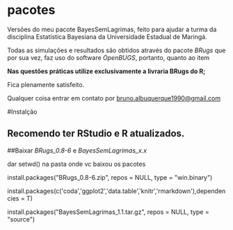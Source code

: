 # pacotes

Versões do meu pacote BayesSemLagrimas, feito para ajudar a turma da disciplina Estatística Bayesiana da Universidade Estadual de Maringá.

Todas as simulações e resultados são obtidos através do pacote *BRugs* que por sua vez, faz uso do software *OpenBUGS*, portanto, quanto ao item

**Nas questões práticas utilize exclusivamente a livraria BRugs do R;**

Fica plenamente satisfeito.

Qualquer coisa entrar em contato por <bruno.albuquerque1990@gmail.com>

#Instalção

## Recomendo ter RStudio e R atualizados.

##Baixar *BRugs_0.8-6* e *BayesSemLagrimas_x.x* 

dar setwd() na pasta onde vc baixou os pacotes

install.packages("BRugs_0.8-6.zip", repos = NULL, type = "win.binary")

install.packages(c('coda','ggplot2','data.table','knitr','rmarkdown'),dependencies = T)

install.packages("BayesSemLagrimas_1.1.tar.gz", repos = NULL, type = "source")




